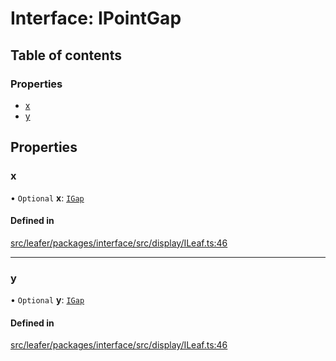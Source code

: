 # Interface: IPointGap

## Table of contents

### Properties

- [x](IPointGap.md#x)
- [y](IPointGap.md#y)

## Properties

### x

• `Optional` **x**: [`IGap`](../modules.md#igap)

#### Defined in

[src/leafer/packages/interface/src/display/ILeaf.ts:46](https://github.com/leaferjs/leafer/blob/c0a3cd1f6ba179c1348a90558ab02097cb535d9a/packages/interface/src/display/ILeaf.ts#L46)

___

### y

• `Optional` **y**: [`IGap`](../modules.md#igap)

#### Defined in

[src/leafer/packages/interface/src/display/ILeaf.ts:46](https://github.com/leaferjs/leafer/blob/c0a3cd1f6ba179c1348a90558ab02097cb535d9a/packages/interface/src/display/ILeaf.ts#L46)
